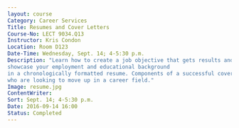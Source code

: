 ```yaml
---
layout: course
Category: Career Services
Title: Resumes and Cover Letters
Course-No: LECT 9034.Q13
Instructor: Kris Condon
Location: Room D123
Date-Time: Wednesday, Sept. 14; 4-5:30 p.m.
Description: "Learn how to create a job objective that gets results and
showcase your employment and educational background
in a chronologically formatted resume. Components of a successful cover letter will also be reviewed. Great for people
who are looking to move up in a career field."
Image: resume.jpg
ContentWriter:
Sort: Sept. 14; 4-5:30 p.m.
Date: 2016-09-14 16:00
Status: Completed
---
```

